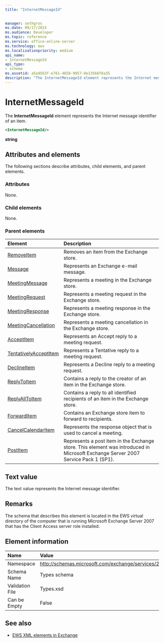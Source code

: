 ```yaml
---
title: "InternetMessageId"
 
 
manager: sethgros
ms.date: 09/17/2015
ms.audience: Developer
ms.topic: reference
ms.service: office-online-server
ms.technology: ews
ms.localizationpriority: medium
api_name:
- InternetMessageId
api_type:
- schema
ms.assetid: a5a9563f-e761-4658-9957-0e13566f6a35
description: "The InternetMessageId element represents the Internet message identifier of an item."
---
```


# InternetMessageId

The **InternetMessageId** element represents the Internet message identifier of an item. 
  
```xml
<InternetMessageId/>
```

 **string**
## Attributes and elements

The following sections describe attributes, child elements, and parent elements.
  
### Attributes

None.
  
### Child elements

None.
  
### Parent elements

|**Element**|**Description**|
|:-----|:-----|
|[RemoveItem](removeitem.md) <br/> |Removes an item from the Exchange store.  <br/> |
|[Message](message-ex15websvcsotherref.md) <br/> |Represents an Exchange e-mail message.  <br/> |
|[MeetingMessage](meetingmessage.md) <br/> |Represents a meeting in the Exchange store.  <br/> |
|[MeetingRequest](meetingrequest.md) <br/> |Represents a meeting request in the Exchange store.  <br/> |
|[MeetingResponse](meetingresponse.md) <br/> |Represents a meeting response in the Exchange store.  <br/> |
|[MeetingCancellation](meetingcancellation.md) <br/> |Represents a meeting cancellation in the Exchange store.  <br/> |
|[AcceptItem](acceptitem.md) <br/> |Represents an Accept reply to a meeting request.  <br/> |
|[TentativelyAcceptItem](tentativelyacceptitem.md) <br/> |Represents a Tentative reply to a meeting request.  <br/> |
|[DeclineItem](declineitem.md) <br/> |Represents a Decline reply to a meeting request.  <br/> |
|[ReplyToItem](replytoitem.md) <br/> |Contains a reply to the creator of an item in the Exchange store.  <br/> |
|[ReplyAllToItem](replyalltoitem.md) <br/> |Contains a reply to all identified recipients of an item in the Exchange store.  <br/> |
|[ForwardItem](forwarditem.md) <br/> |Contains an Exchange store item to forward to recipients.  <br/> |
|[CancelCalendarItem](cancelcalendaritem.md) <br/> |Represents the response object that is used to cancel a meeting.  <br/> |
|[PostItem](postitem.md) <br/> |Represents a post item in the Exchange store. This element was introduced in Microsoft Exchange Server 2007 Service Pack 1 (SP1).  <br/> |
   
## Text value

The text value represents the Internet message identifier.
  
## Remarks

The schema that describes this element is located in the EWS virtual directory of the computer that is running Microsoft Exchange Server 2007 that has the Client Access server role installed.
  
## Element information

|**Name**|**Value**|
|:-----|:-----|
|Namespace  <br/> |http://schemas.microsoft.com/exchange/services/2006/types  <br/> |
|Schema Name  <br/> |Types schema  <br/> |
|Validation File  <br/> |Types.xsd  <br/> |
|Can be Empty  <br/> |False  <br/> |
   
## See also



- [EWS XML elements in Exchange](ews-xml-elements-in-exchange.md)

